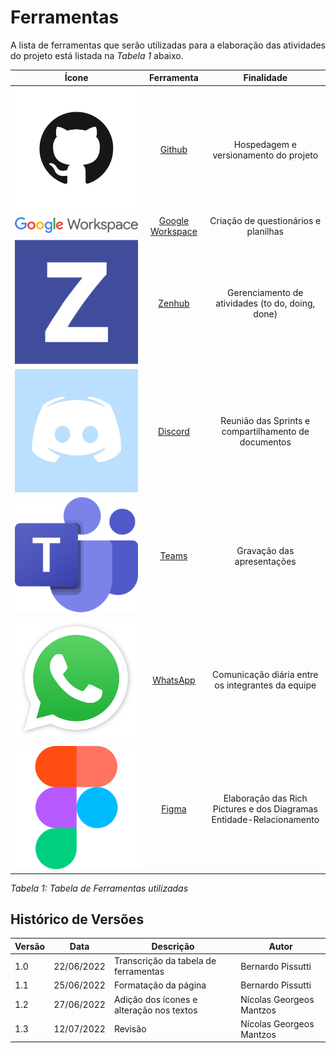 # Ferramentas
A lista de ferramentas que serão utilizadas para a elaboração das atividades do projeto está listada na _Tabela 1_ abaixo.

|Ícone | Ferramenta | Finalidade |
| :------: | :----------: | :---------------------------------------------------: |
![drawing](../_media/github_icon.png) | [Github](https://github.com/)                                                                                  | Hospedagem e versionamento do projeto            |
![drawing](../_media/google_workspace_icon.png) | [Google Workspace](https://workspace.google.com/intl/pt-BR/)                                         | Criação de questionários e planilhas             |
![drawing](../_media/zenhub_icon.svg) | [Zenhub](https://www.zenhub.com/)                                                                              | Gerenciamento de atividades (to do, doing, done) |
![drawing](../_media/discord_icon.jpg)| [Discord](https://discord.com/)                                                                                | Reunião das Sprints e compartilhamento de documentos                              |
![drawing](../_media/teams_icon.png)  | [Teams](https://www.microsoft.com/pt-br/microsoft-teams/group-chat-software)                                   | Gravação das apresentações                       |
![drawing](../_media/whatsapp_icon.png) | [WhatsApp](https://www.whatsapp.com/?lang=pt_br)                                                             | Comunicação diária entre os integrantes da equipe       |
![drawing](../_media/figma_icon.png)    | [Figma](https://www.figma.com)                                                                               | Elaboração das Rich Pictures e dos Diagramas Entidade-Relacionamento                       |
*Tabela 1: Tabela de Ferramentas utilizadas*

## Histórico de Versões
| Versão | Data       | Descrição                            | Autor             |
|--------|------------|--------------------------------------|-------------------|
| 1.0    | 22/06/2022 | Transcrição da tabela de ferramentas | Bernardo Pissutti |
| 1.1    | 25/06/2022 | Formatação da página                 | Bernardo Pissutti |
| 1.2    | 27/06/2022 | Adição dos ícones e alteração nos textos           | Nícolas Georgeos Mantzos |
| 1.3   | 12/07/2022 | Revisão           | Nícolas Georgeos Mantzos |
